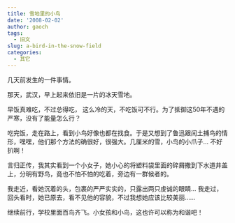 ```yaml
---
title: 雪地里的小鸟
date: '2008-02-02'
author: gaoch
tags:
  - 旧文
slug: a-bird-in-the-snow-field
categories:
  - 其它
---
```


几天前发生的一件事情。

那天，武汉，早上起来依旧是一片的冰天雪地。

早饭真难吃，不过总得吃，
这么冷的天，不吃饭可不行。为了抵御这50年不遇的严寒，没有了能量怎么行？

吃完饭，走在路上，看到小鸟好像也都在找食。于是又想到了鲁迅跟闰土捕鸟的情形，嘿嘿，他们那个方法的确很好，很强大。几厘米的雪，小鸟的小爪子...
不好扒啊！

言归正传，我其实看到一个小女子，她小心的将塑料袋里面的碎屑撒到下水道井盖上，分明有野鸟，竟也不怕不怕的吃着，旁边有一群候者的。

我走近，看她沉着的头，包裹的严严实实的，只露出两只虔诚的眼睛...
我走过，回头看时，她已原去，看不见他的容貌，不过我想她应该比较美丽......

继续前行，学校里面百鸟齐飞。小女孩和小鸟，这也许可以称为和谐吧！

